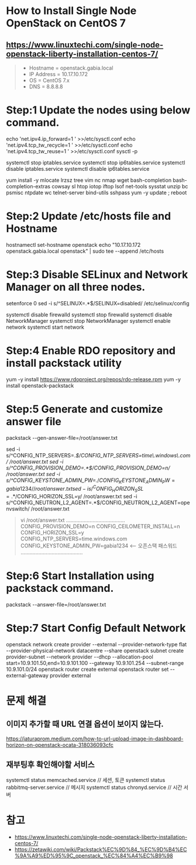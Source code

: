 
# How to Install Single Node OpenStack on CentOS 7
## https://www.linuxtechi.com/single-node-openstack-liberty-installation-centos-7/

> * Hostname = openstack.gabia.local
> * IP Address = 10.17.10.172
> * OS = CentOS 7.x
> * DNS = 8.8.8.8


# Step:1 Update the nodes using below command.
echo 'net.ipv4.ip_forward=1 ' >>/etc/sysctl.conf
echo 'net.ipv4.tcp_tw_recycle=1 ' >>/etc/sysctl.conf
echo 'net.ipv4.tcp_tw_reuse=1 ' >>/etc/sysctl.conf
sysctl -p

systemctl stop iptables.service
systemctl stop ip6tables.service
systemctl disable iptables.service
systemctl disable ip6tables.service

yum install -y mlocate lrzsz tree vim nc nmap wget bash-completion bash-completion-extras cowsay sl htop iotop iftop lsof net-tools sysstat unzip bc psmisc ntpdate wc telnet-server bind-utils sshpass
yum -y update ; reboot

# Step:2 Update /etc/hosts file and Hostname
hostnamectl set-hostname openstack
echo "10.17.10.172 openstack.gabia.local openstack" | sudo tee --append /etc/hosts


# Step:3 Disable SELinux and Network Manager on all three nodes.
setenforce 0
sed -i s/^SELINUX=.*$/SELINUX=disabled/ /etc/selinux/config

systemctl disable firewalld
systemctl stop firewalld
systemctl disable NetworkManager
systemctl stop NetworkManager
systemctl enable network
systemctl start network


# Step:4 Enable RDO repository and install packstack utility

yum -y install https://www.rdoproject.org/repos/rdo-release.rpm
yum -y install openstack-packstack


# Step:5 Generate and customize answer file
packstack --gen-answer-file=/root/answer.txt

sed -i s/^CONFIG_NTP_SERVERS=.*$/CONFIG_NTP_SERVERS=time\.windows\.com/ /root/answer.txt
sed -i s/^CONFIG_PROVISION_DEMO=.*$/CONFIG_PROVISION_DEMO=n/ /root/answer.txt
sed -i s/^CONFIG_KEYSTONE_ADMIN_PW=.*$/CONFIG_KEYSTONE_ADMIN_PW=gabia1234/ /root/answer.txt
sed -i s/^CONFIG_HORIZON_SSL=.*$/CONFIG_HORIZON_SSL=y/ /root/answer.txt
sed -i s/^CONFIG_NEUTRON_L2_AGENT=.*$/CONFIG_NEUTRON_L2_AGENT=openvswitch/ /root/answer.txt

> vi /root/answer.txt
> ........................................
> CONFIG_PROVISION_DEMO=n
> CONFIG_CEILOMETER_INSTALL=n
> CONFIG_HORIZON_SSL=y
> CONFIG_NTP_SERVERS=time.windows.com
> CONFIG_KEYSTONE_ADMIN_PW=gabia1234 <-- 오픈스택 패스워드
> ..........................................

# Step:6 Start Installation using packstack command.

packstack --answer-file=/root/answer.txt



# Step:7 Start Config Default Network

openstack network create provider --external --provider-network-type flat --provider-physical-network datacentre --share
openstack subnet create provider-subnet --network  provider --dhcp --allocation-pool start=10.9.101.50,end=10.9.101.100 --gateway 10.9.101.254 --subnet-range 10.9.101.0/24
openstack router create external
openstack router set --external-gateway provider external


# 문제 해결

## 이미지 추가할 때 URL 연결 옵션이 보이지 않는다.
https://jaturaprom.medium.com/how-to-url-upload-image-in-dashboard-horizon-on-openstack-ocata-318036093cfc




## 재부팅후 확인해야할 서비스

systemctl status memcached.service // 세션, 토큰
systemctl status rabbitmq-server.service // 메시지
systemctl status chronyd.service // 시간 서버

# 참고

* https://www.linuxtechi.com/single-node-openstack-liberty-installation-centos-7/
* https://zetawiki.com/wiki/Packstack%EC%9D%84_%EC%9D%B4%EC%9A%A9%ED%95%9C_openstack_%EC%84%A4%EC%B9%98


